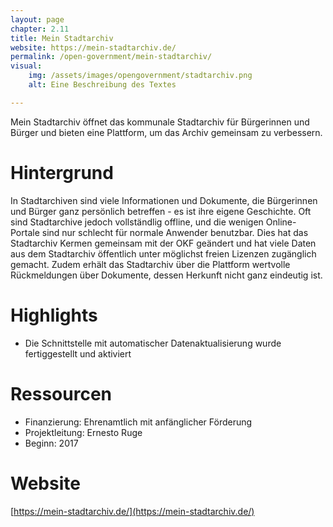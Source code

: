 ```yaml
---
layout: page
chapter: 2.11
title: Mein Stadtarchiv
website: https://mein-stadtarchiv.de/
permalink: /open-government/mein-stadtarchiv/
visual:
    img: /assets/images/opengovernment/stadtarchiv.png
    alt: Eine Beschreibung des Textes

---
```

Mein Stadtarchiv öffnet das kommunale Stadtarchiv für Bürgerinnen und Bürger und bieten eine Plattform, um das Archiv gemeinsam zu verbessern.

# Hintergrund 

In Stadtarchiven sind viele Informationen und Dokumente, die Bürgerinnen und Bürger ganz persönlich betreffen - es ist ihre eigene Geschichte. Oft sind Stadtarchive jedoch vollständlig offline, und die wenigen Online-Portale sind nur schlecht für normale Anwender benutzbar. Dies hat das Stadtarchiv Kermen gemeinsam mit der OKF geändert und hat viele Daten aus dem Stadtarchiv öffentlich unter möglichst freien Lizenzen zugänglich gemacht. Zudem erhält das Stadtarchiv über die Plattform wertvolle Rückmeldungen über Dokumente, dessen Herkunft nicht ganz eindeutig ist.

# Highlights

* Die Schnittstelle mit automatischer Datenaktualisierung wurde fertiggestellt und aktiviert

# Ressourcen

* Finanzierung: Ehrenamtlich mit anfänglicher Förderung
* Projektleitung: Ernesto Ruge
* Beginn: 2017

# Website

[https://mein-stadtarchiv.de/](https://mein-stadtarchiv.de/)
